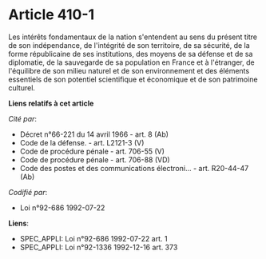 # Article 410-1

Les intérêts fondamentaux de la nation s'entendent au sens du présent titre de son indépendance, de l'intégrité de son
territoire, de sa sécurité, de la forme républicaine de ses institutions, des moyens de sa défense et de sa diplomatie, de la
sauvegarde de sa population en France et à l'étranger, de l'équilibre de son milieu naturel et de son environnement et des
éléments essentiels de son potentiel scientifique et économique et de son patrimoine culturel.

**Liens relatifs à cet article**

_Cité par_:

  - Décret n°66-221 du 14 avril 1966 - art. 8 (Ab)
  - Code de la défense. - art. L2121-3 (V)
  - Code de procédure pénale - art. 706-55 (V)
  - Code de procédure pénale - art. 706-88 (VD)
  - Code des postes et des communications électroni... - art. R20-44-47 (Ab)

_Codifié par_:

  - Loi n°92-686 1992-07-22

**Liens**:

  - SPEC_APPLI: Loi n°92-686 1992-07-22 art. 1
  - SPEC_APPLI: Loi n°92-1336 1992-12-16 art. 373
